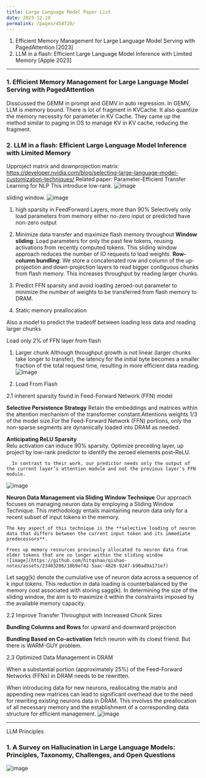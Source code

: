```yaml
---
title: Large Language Model Paper List
date: 2023-12-19
permalink: /pages/458720/
---
```


1. Efficient Memory Management for Large Language Model Serving with PagedAttention [2023]
2. LLM in a flash: Efficient Large Language Model Inference with Limited Memory [Apple 2023]

---
### 1. Efficient Memory Management for Large Language Model Serving with PagedAttention
Disscussed the GEMM in prompt and GEMV in auto regression.
In GEMV, LLM is memory bound. There is lot of fragment in KVCache.
It also quantize the memory necessity for parameter in KV Cache.
They came up the method similar to paging in OS to manage KV in KV cache, reducing the fragment.

### 2. LLM in a flash: Efficient Large Language Model Inference with Limited Memory

Upproject matrix and downprojection matrix:
https://developer.nvidia.com/blog/selecting-large-language-model-customization-techniques/
Related paper:
Parameter-Efficient Transfer Learning for NLP
This introduce low-rank.
![image](https://github.com/hitqshao/qishao-notes/assets/23403286/14c7f4b6-7709-48b9-9871-77296acb8e19)

sliding window.
![image](https://github.com/hitqshao/qishao-notes/assets/23403286/b3d007ea-743d-445b-8236-8e1aaaea816e)

1. high sparsity in FeedForward Layers, more than 90%
   Selectively only load parameters from memory either no-zero input or predicted have non-zero output 
2. Minimize data transfer and maximize flash memory throughout
   **Window sliding**: Load parameters for only the past few tokens, reusing activations from recently computed tokens. This sliding window approach reduces the number of IO requests to load weights.
   **Row-column bundling**: We store a concatenated row and column of the up-projection and down-projection layers to read bigger contiguous chunks from flash memory. This increases throughput by reading larger chunks.

3. Predict FFN sparsity and avoid loading zeroed-out parameter
   to minimize the number of weights to be transferred from flash memory to DRAM.

4. Static memory preallocation

Also a model to predict the tradeoff between loading less data and reading larger chunks

Load only 2% of FFN layer from flash

1. Larger chunk
  Although throughput growth is not linear (larger chunks take longer to transfer), the latency for the initial byte becomes a smaller fraction of the total request time, resulting in more efficient data reading.
![image](https://github.com/hitqshao/qishao-notes/assets/23403286/de3b1b16-fc7e-4ce9-bba6-aa6ad2bccf34)

2. Load From Flash
   
  2.1  inherent sparsity found in Feed-Forward Network (FFN) model
  
   **Selective Persistence Strategy**
      Retain the embeddings and matrices within the attention mechanism of the transformer constant.Attentions weights 1/3 of the model size.For the Feed-Forward Network (FFN) portions, only the non-sparse segments are dynamically loaded into DRAM as needed.
   
   **Anticipating ReLU Sparsity**   
      Relu activation can induce 90% sparsity. Optimize preceding layer, up project by low-rank predictor to identify the zeroed elements post-ReLU.
   
      In contrast to their work, our predictor needs only the output of the current layer’s attention module and not the previous layer’s FFN module.
![image](https://github.com/hitqshao/qishao-notes/assets/23403286/85f3c2dc-a352-4506-b4d4-08abb896e8c7)


   **Neuron Data Management via Sliding Window Technique**
     Our approach focuses on managing neuron data by employing a Sliding Window Technique. This methodology entails maintaining neuron data only for a recent subset of input tokens in the memory.
   
    The key aspect of this technique is the **selective loading of neuron data that differs between the current input token and its immediate predecessors**.
   
    Frees up memory resources previously allocated to neuron data from older tokens that are no longer within the sliding window
    ![image](https://github.com/hitqshao/qishao-notes/assets/23403286/10b9ef42-5aac-4826-9247-b90ad9a171e7)

   Let sagg(k) denote the cumulative use of neuron data across a sequence of k input tokens.
   This reduction in data loading is counterbalanced by the memory cost associated with storing sagg(k). In determining the size of the sliding window, the aim is to maximize it within the constraints imposed by the available memory capacity.

  2.2 Improve Transfer Throughput with Increased Chunk Sizes
  
   **Bundling Columns and Rows** for upward and downward projection
      
   **Bundling Based on Co-activation** fetch neuron with its cloest friend. But there is WARM-GUY problem.
      
  2.3 Optimized Data Management in DRAM
  
  When a substantial portion (approximately 25%) of the Feed-Forward Networks (FFNs) in DRAM needs to be rewritten. 
      
  When introducing data for new neurons, reallocating the matrix and appending new matrices can lead to significant overhead due to the need for rewriting existing neurons data in DRAM. This involves the preallocation of all necessary memory and the establishment of a corresponding data structure for efficient management.
![image](https://github.com/hitqshao/qishao-notes/assets/23403286/39b7adfe-fad8-4bd3-9be3-f084c260fcec)

---
LLM Principles
### 1. A Survey on Hallucination in Large Language Models: Principles, Taxonomy, Challenges, and Open Questions
![image](https://github.com/hitqshao/qishao-notes/assets/23403286/35d4a401-2b5f-43ea-8070-8d1043f9d8e2)

